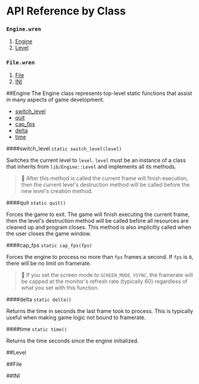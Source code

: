 # API Reference by Class

### `Engine.wren`
 1. [Engine](#Engine)
 2. [Level](#Level)

### `File.wren`
 1. [File](#File)
 2. [INI](#INI)


##Engine
The Engine class represents top-level static functions that assist in many
aspects of game development.

 + [switch_level](#switch_level)
 + [quit](#quit)
 + [cap_fps](#cap_fps)
 + [delta](#delta)
 + [time](#time)

####switch_level
`static switch_level(level)`

Switches the current level to `level`. `level` must be an instance of a class 
that inherits from `lib/Engine::Level` and implements all its methods.

> 📝 After this method is called the current frame will finish execution, then
> the current level's destruction method will be called before the new level's
> creation method.

####quit
`static quit()`

Forces the game to exit. The game will finish executing the current frame, then
the level's destruction method will be called before all resources are cleaned up
and program closes. This method is also implicitly called when the user closes
the game window.

####cap_fps
`static cap_fps(fps)`

Forces the engine to process no more than `fps` frames a second. If `fps` is `0`,
there will be no limit on framerate.

> 📝 If you set the screen mode to `SCREEN_MODE_VSYNC`, the framerate will be
> capped at the monitor's refresh rate (typically 60) regardless of what you set
> with this function.

####delta
`static delta()`

Returns the time in seconds the last frame took to process. This is typically useful
when making game logic not bound to framerate.

####time
`static time()`

Returns the time seconds since the engine initialized.


##Level


##File


##INI 